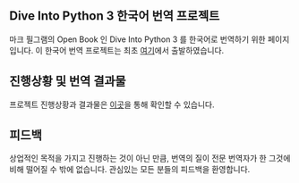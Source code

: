 ## Dive Into Python 3 한국어 번역 프로젝트

마크 필그램의 Open Book 인 Dive Into Python 3 를 한국어로 번역하기 위한 페이지 입니다.
이 한국어 번역 프로젝트는 최초 [여기](https://github.com/kybin/translateDiveIntoPython3korean)에서 출발하였습니다.

## 진행상황 및 번역 결과물

프로젝트 진행상황과 결과물은 [이곳](http://juehan.github.com/DiveIntoPython3_Korean_Translation/)을 통해 확인할 수 있습니다.

## 피드백

상업적인 목적을 가지고 진행하는 것이 아닌 만큼, 번역의 질이 전문 번역자가 한 그것에 비해 떨어질 수 밖에 없습니다. 관심있는 모든 분들의 피드백을 환영합니다.